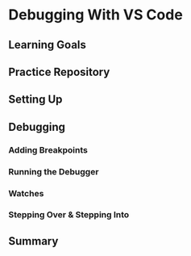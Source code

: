 # Debugging With VS Code

## Learning Goals

## Practice Repository

## Setting Up

## Debugging

### Adding Breakpoints

### Running the Debugger

### Watches

### Stepping Over & Stepping Into

## Summary